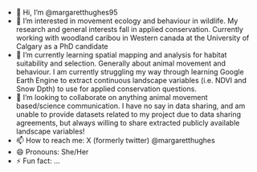 - 👋 Hi, I’m @margaretthughes95
- 👀 I’m interested in movement ecology and behaviour in wildlife. My research and general interests fall in applied conservation. Currently working with woodland caribou in Western canada at the University of Calgary as a PhD candidate
- 🌱 I’m currently learning spatial mapping and analysis for habitat suitability and selection. Generally about animal movement and behaviour. I am currently struggling my way through learning Google Earth Engine to extract continuous landscape variables (i.e. NDVI and Snow Dpth) to use for applied conservation questions. 
- 💞️ I’m looking to collaborate on anything animal movement based/science communication. I have no say in data sharing, and am unable to provide datasets related to my project due to data sharing agreements, but always willing to share extracted publicly available landscape variables! 
- 📫 How to reach me: X (formerly twitter) @margaretthughes
- 😄 Pronouns: She/Her
- ⚡ Fun fact: ...

<!---
margaretthughes95/margaretthughes95 is a ✨ special ✨ repository because its `README.md` (this file) appears on your GitHub profile.
You can click the Preview link to take a look at your changes.
--->
